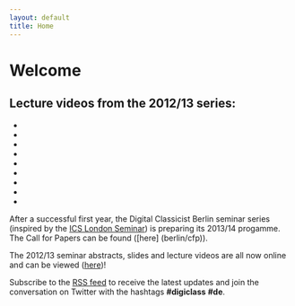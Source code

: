 ```yaml
---
layout: default
title: Home
---
```


# Welcome

## Lecture videos from the 2012/13 series:

<div id="slideshow">
<!-- Slideshow 1 -->
<ul class="rslides" id="slider1">
	<li><a href="http://hdl.handle.net/11858/00-1780-0000-000B-02A1-C"><img src="/berlin/files/carousel-images/Hauptfilm_20121023.jpg" alt=""></a></li>
    <li><a href="http://hdl.handle.net/11858/00-1780-0000-000B-216A-E"><img src="/berlin/files/carousel-images/Hauptfilm_20121106.jpg" alt=""></a></li>
    <li><a href="http://hdl.handle.net/11858/00-1780-0000-000B-21BC-7"><img src="/berlin/files/carousel-images/Hauptfilm_20121120.jpg" alt=""></a></li>
	<li><a href="http://hdl.handle.net/11858/00-1780-0000-000C-4EBA-9"><img src="/berlin/files/carousel-images/Hauptfilm_20121204.jpg" alt=""></a></li>
    <li><a href="http://hdl.handle.net/11858/00-1780-0000-000C-110A-D"><img src="/berlin/files/carousel-images/Hauptfilm_20121218.jpg" alt=""></a></li>
    <li><a href="http://hdl.handle.net/11858/00-1780-0000-000D-EC9A-0"><img src="/berlin/files/carousel-images/Hauptfilm_20130108.jpg" alt=""></a></li>
	<li><a href="http://hdl.handle.net/11858/00-1780-0000-000D-F0D3-2"><img src="/berlin/files/carousel-images/Hauptfilm_20130122.jpg" alt=""></a></li>
    <li><a href="http://hdl.handle.net/11858/00-1780-0000-000D-F270-0"><img src="/berlin/files/carousel-images/Hauptfilm_20130205.jpg" alt=""></a></li>
    <li><a href="http://hdl.handle.net/11858/00-1780-0000-000D-FC8D-4"><img src="/berlin/files/carousel-images/Hauptfilm_20130219.jpg" alt=""></a></li>
<!--	<li><a href="http://hdl.handle.net/11858/00-1780-0000-000E-01D2-C"><img src="/berlin/files/carousel-images/Hauptfilm_20130305.jpg" alt=""></a></li>-->
</ul>
</div>

After a successful first year, the Digital Classicist Berlin seminar series (inspired by the <a target="_blank" href="http://www.digitalclassicist.org/wip/">ICS London Seminar</a>) is preparing its 2013/14 progamme. The Call for Papers can be found ([here] (berlin/cfp)). 

The 2012/13 seminar abstracts, slides and lecture videos are all now online and can be viewed ([here](berlin/seminar2012))! 

Subscribe to the [RSS feed](http://feeds.feedburner.com/DigitalClassicistBerlin) to receive the latest updates and join the conversation on Twitter with the hashtags **#digiclass** **#de**.